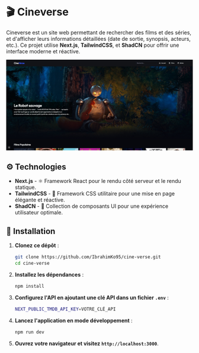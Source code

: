 # 🎬 Cineverse

Cineverse est un site web permettant de rechercher des films et des séries, et d'afficher leurs informations détaillées (date de sortie, synopsis, acteurs, etc.). Ce projet utilise **Next.js**, **TailwindCSS**, et **ShadCN** pour offrir une interface moderne et réactive.

![Apercu](./screenshots/screenshot.png)

## ⚙️ Technologies

- **Next.js** - ⚛️ Framework React pour le rendu côté serveur et le rendu statique.
- **TailwindCSS** - 🎨 Framework CSS utilitaire pour une mise en page élégante et réactive.
- **ShadCN** - 🧩 Collection de composants UI pour une expérience utilisateur optimale.

## 🚀 Installation

1. **Clonez ce dépôt** :

   ```bash
   git clone https://github.com/IbrahimKo95/cine-verse.git
   cd cine-verse
    ```
2. **Installez les dépendances** :

   ```bash
   npm install
   ```
3. **Configurez l'API en ajoutant une clé API dans un fichier `.env`** :

   ```bash
   NEXT_PUBLIC_TMDB_API_KEY=VOTRE_CLÉ_API
   ```
4. **Lancez l'application en mode développement** :

   ```bash
   npm run dev
   ```
5. **Ouvrez votre navigateur et visitez `http://localhost:3000`**.